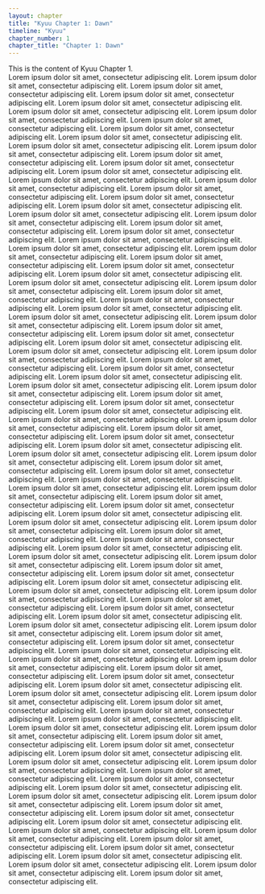 ```yaml
---
layout: chapter
title: "Kyuu Chapter 1: Dawn"
timeline: "Kyuu"
chapter_number: 1
chapter_title: "Chapter 1: Dawn"
---
```


This is the content of Kyuu Chapter 1.  
Lorem ipsum dolor sit amet, consectetur adipiscing elit.  Lorem ipsum dolor sit amet, consectetur adipiscing elit.  Lorem ipsum dolor sit amet, consectetur adipiscing elit.  Lorem ipsum dolor sit amet, consectetur adipiscing elit.  Lorem ipsum dolor sit amet, consectetur adipiscing elit.  Lorem ipsum dolor sit amet, consectetur adipiscing elit.  Lorem ipsum dolor sit amet, consectetur adipiscing elit.  Lorem ipsum dolor sit amet, consectetur adipiscing elit.  Lorem ipsum dolor sit amet, consectetur adipiscing elit.  Lorem ipsum dolor sit amet, consectetur adipiscing elit.  Lorem ipsum dolor sit amet, consectetur adipiscing elit.  Lorem ipsum dolor sit amet, consectetur adipiscing elit.  Lorem ipsum dolor sit amet, consectetur adipiscing elit.  Lorem ipsum dolor sit amet, consectetur adipiscing elit.  Lorem ipsum dolor sit amet, consectetur adipiscing elit.  Lorem ipsum dolor sit amet, consectetur adipiscing elit.  Lorem ipsum dolor sit amet, consectetur adipiscing elit.  Lorem ipsum dolor sit amet, consectetur adipiscing elit.  Lorem ipsum dolor sit amet, consectetur adipiscing elit.  Lorem ipsum dolor sit amet, consectetur adipiscing elit.  Lorem ipsum dolor sit amet, consectetur adipiscing elit.  Lorem ipsum dolor sit amet, consectetur adipiscing elit.  Lorem ipsum dolor sit amet, consectetur adipiscing elit.  Lorem ipsum dolor sit amet, consectetur adipiscing elit.  Lorem ipsum dolor sit amet, consectetur adipiscing elit.  Lorem ipsum dolor sit amet, consectetur adipiscing elit.  Lorem ipsum dolor sit amet, consectetur adipiscing elit.  Lorem ipsum dolor sit amet, consectetur adipiscing elit.  Lorem ipsum dolor sit amet, consectetur adipiscing elit.  Lorem ipsum dolor sit amet, consectetur adipiscing elit.  Lorem ipsum dolor sit amet, consectetur adipiscing elit.  Lorem ipsum dolor sit amet, consectetur adipiscing elit.  Lorem ipsum dolor sit amet, consectetur adipiscing elit.  Lorem ipsum dolor sit amet, consectetur adipiscing elit.  Lorem ipsum dolor sit amet, consectetur adipiscing elit.  Lorem ipsum dolor sit amet, consectetur adipiscing elit.  Lorem ipsum dolor sit amet, consectetur adipiscing elit.  Lorem ipsum dolor sit amet, consectetur adipiscing elit.  Lorem ipsum dolor sit amet, consectetur adipiscing elit.  Lorem ipsum dolor sit amet, consectetur adipiscing elit.  Lorem ipsum dolor sit amet, consectetur adipiscing elit.  Lorem ipsum dolor sit amet, consectetur adipiscing elit.  Lorem ipsum dolor sit amet, consectetur adipiscing elit.  Lorem ipsum dolor sit amet, consectetur adipiscing elit.  Lorem ipsum dolor sit amet, consectetur adipiscing elit.  Lorem ipsum dolor sit amet, consectetur adipiscing elit.  Lorem ipsum dolor sit amet, consectetur adipiscing elit.  Lorem ipsum dolor sit amet, consectetur adipiscing elit.  Lorem ipsum dolor sit amet, consectetur adipiscing elit.  Lorem ipsum dolor sit amet, consectetur adipiscing elit.  Lorem ipsum dolor sit amet, consectetur adipiscing elit.  Lorem ipsum dolor sit amet, consectetur adipiscing elit.  Lorem ipsum dolor sit amet, consectetur adipiscing elit.  Lorem ipsum dolor sit amet, consectetur adipiscing elit.  Lorem ipsum dolor sit amet, consectetur adipiscing elit.  Lorem ipsum dolor sit amet, consectetur adipiscing elit.  Lorem ipsum dolor sit amet, consectetur adipiscing elit.  Lorem ipsum dolor sit amet, consectetur adipiscing elit.  Lorem ipsum dolor sit amet, consectetur adipiscing elit.  Lorem ipsum dolor sit amet, consectetur adipiscing elit.  Lorem ipsum dolor sit amet, consectetur adipiscing elit.  Lorem ipsum dolor sit amet, consectetur adipiscing elit.  Lorem ipsum dolor sit amet, consectetur adipiscing elit.  Lorem ipsum dolor sit amet, consectetur adipiscing elit.  Lorem ipsum dolor sit amet, consectetur adipiscing elit.  Lorem ipsum dolor sit amet, consectetur adipiscing elit.  Lorem ipsum dolor sit amet, consectetur adipiscing elit.  Lorem ipsum dolor sit amet, consectetur adipiscing elit.  Lorem ipsum dolor sit amet, consectetur adipiscing elit.  Lorem ipsum dolor sit amet, consectetur adipiscing elit.  Lorem ipsum dolor sit amet, consectetur adipiscing elit.  Lorem ipsum dolor sit amet, consectetur adipiscing elit.  Lorem ipsum dolor sit amet, consectetur adipiscing elit.  Lorem ipsum dolor sit amet, consectetur adipiscing elit.  Lorem ipsum dolor sit amet, consectetur adipiscing elit.  Lorem ipsum dolor sit amet, consectetur adipiscing elit.  Lorem ipsum dolor sit amet, consectetur adipiscing elit.  Lorem ipsum dolor sit amet, consectetur adipiscing elit.  Lorem ipsum dolor sit amet, consectetur adipiscing elit.  Lorem ipsum dolor sit amet, consectetur adipiscing elit.  Lorem ipsum dolor sit amet, consectetur adipiscing elit.  Lorem ipsum dolor sit amet, consectetur adipiscing elit.  Lorem ipsum dolor sit amet, consectetur adipiscing elit.  Lorem ipsum dolor sit amet, consectetur adipiscing elit.  Lorem ipsum dolor sit amet, consectetur adipiscing elit.  Lorem ipsum dolor sit amet, consectetur adipiscing elit.  Lorem ipsum dolor sit amet, consectetur adipiscing elit.  Lorem ipsum dolor sit amet, consectetur adipiscing elit.  Lorem ipsum dolor sit amet, consectetur adipiscing elit.  Lorem ipsum dolor sit amet, consectetur adipiscing elit.  Lorem ipsum dolor sit amet, consectetur adipiscing elit.  Lorem ipsum dolor sit amet, consectetur adipiscing elit.  Lorem ipsum dolor sit amet, consectetur adipiscing elit.  Lorem ipsum dolor sit amet, consectetur adipiscing elit.  Lorem ipsum dolor sit amet, consectetur adipiscing elit.  Lorem ipsum dolor sit amet, consectetur adipiscing elit.  Lorem ipsum dolor sit amet, consectetur adipiscing elit.  Lorem ipsum dolor sit amet, consectetur adipiscing elit.  Lorem ipsum dolor sit amet, consectetur adipiscing elit.  Lorem ipsum dolor sit amet, consectetur adipiscing elit.  Lorem ipsum dolor sit amet, consectetur adipiscing elit.  Lorem ipsum dolor sit amet, consectetur adipiscing elit.  Lorem ipsum dolor sit amet, consectetur adipiscing elit.  Lorem ipsum dolor sit amet, consectetur adipiscing elit.  Lorem ipsum dolor sit amet, consectetur adipiscing elit.  Lorem ipsum dolor sit amet, consectetur adipiscing elit.  Lorem ipsum dolor sit amet, consectetur adipiscing elit.  Lorem ipsum dolor sit amet, consectetur adipiscing elit.  Lorem ipsum dolor sit amet, consectetur adipiscing elit.  Lorem ipsum dolor sit amet, consectetur adipiscing elit.  Lorem ipsum dolor sit amet, consectetur adipiscing elit.  Lorem ipsum dolor sit amet, consectetur adipiscing elit.  Lorem ipsum dolor sit amet, consectetur adipiscing elit.  Lorem ipsum dolor sit amet, consectetur adipiscing elit.  Lorem ipsum dolor sit amet, consectetur adipiscing elit.  Lorem ipsum dolor sit amet, consectetur adipiscing elit.  Lorem ipsum dolor sit amet, consectetur adipiscing elit.  Lorem ipsum dolor sit amet, consectetur adipiscing elit.  
